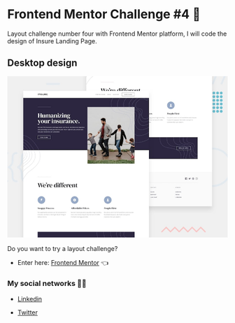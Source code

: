 # Frontend Mentor Challenge #4 🚀

Layout challenge number four with Frontend Mentor platform, I will code the design of Insure Landing Page.

## Desktop design

![](./src/assets/images/desktop-preview.jpg)

Do you want to try a layout challenge?

- Enter here: [Frontend Mentor](https://www.frontendmentor.io/challenges 'Click here') 👈

### My social networks 👋🏼

- [Linkedin](https://www.linkedin.com/in/jhon-esteban-herrera-zabala-6b960b196 'My Linkendin')

- [Twitter](https://twitter.com/JhonDev_19 'My Twitter')
